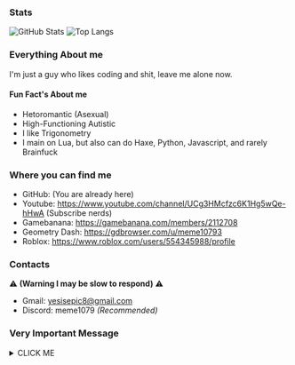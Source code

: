 ### Stats
![GitHub Stats](https://github-readme-stats.vercel.app/api?username=Meme1079&theme=merko&PAT_1)
![Top Langs](https://github-readme-stats.vercel.app/api/top-langs/?username=Meme1079&layout=compact&theme=merko&PAT_1)

### Everything About me 
I'm just a guy who likes coding and shit, leave me alone now.

#### Fun Fact's About me
- Hetoromantic (Asexual)
- High-Functioning Autistic
- I like Trigonometry
- I main on Lua, but also can do Haxe, Python, Javascript, and rarely Brainfuck 

### Where you can find me 
- GitHub: (You are already here)
- Youtube: https://www.youtube.com/channel/UCg3HMcfzc6K1Hg5wQe-hHwA (Subscribe nerds)
- Gamebanana: https://gamebanana.com/members/2112708
- Geometry Dash: https://gdbrowser.com/u/meme10793
- Roblox: https://www.roblox.com/users/554345988/profile

### Contacts 
⚠️ **(Warning I may be slow to respond)** ⚠️
- Gmail: yesisepic8@gmail.com
- Discord: meme1079 _(Recommended)_

### Very Important Message
<details><summary>CLICK ME</summary>
<p>

![image](https://user-images.githubusercontent.com/101881784/179900994-afdaffe8-9144-4025-85bc-90b8d5da45bd.png)

</p>
</details>
